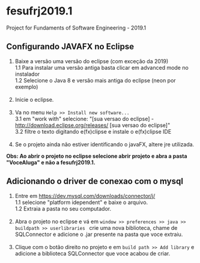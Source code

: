 # fesufrj2019.1
Project for Fundaments of Software Engineering - 2019.1


## Configurando JAVAFX no Eclipse

1. Baixe a versão uma versão do eclipse (com exceção da 2019)<br>
  1.1 Para instalar uma versão antiga basta clicar em advanced mode no instalador<br>
  1.2 Selecione o Java 8 e versão mais antiga do eclipse (neon por exemplo)<br><br>
2. Inicie o eclipse.<br><br>
3. Va no menu ```Help >> Install new software...```<br>
  3.1 em "work with" selecione: "[sua versao do eclipse] - http://download.eclipse.org/releases/ [sua versao do eclipse]"<br>
  3.2 filtre o texto digitando e(fx)clipse e instale o e(fx)clipse IDE<br><br>
4. Se o projeto ainda não estiver identificando o javaFX, altere jre utilizada.


**Obs: Ao abrir o projeto no eclipse selecione abrir projeto e abra a pasta "VoceAluga" e não a fesufrj2019.1.**  

## Adicionando o driver de conexao com o mysql

1. Entre em https://dev.mysql.com/downloads/connector/j/<br>
  1.1 selecione "platform idependent" e baixe o arquivo.<br>
  1.2 Extraia a pasta no seu computador.<br><br>
2. Abra o projeto no eclipse e vá em ```window >> preferences >> java >> buildpath >> userlibraries ``` crie uma nova biblioteca, chame de SQLConnector e adicione o .jar presente na pasta que voce extraiu.<br><br>
3. Clique com o botão direito no projeto e em ```build path >> Add library``` e adicione a biblioteca SQLConnector que voce acabou de criar.
